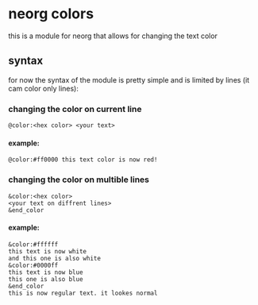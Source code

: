 # neorg colors
this is a module for neorg that allows for changing the text color
## syntax
for now the syntax of the module is pretty simple and is limited by lines (it cam color only lines):
### changing the color on current line
```
@color:<hex color> <your text>
```
#### example:
```
@color:#ff0000 this text color is now red!
```
### changing the color on multible lines
```
&color:<hex color>
<your text on diffrent lines>
&end_color
```
#### example:
```
&color:#ffffff
this text is now white
and this one is also white
&color:#0000ff
this text is now blue
this one is also blue
&end_color
this is now regular text. it lookes normal
```
